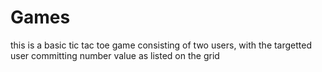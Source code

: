 # Games

this is a basic tic tac toe game consisting of two users, with the targetted user committing number value as listed on the grid 
